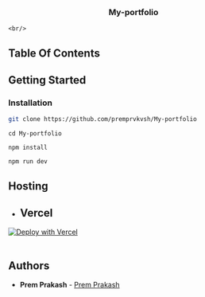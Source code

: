 <p align="center">
  <a href="https://github.com/Yash456k/Yash_Portfolio">
     
  </a>
  <br/>
  <h3 align="center">My-portfolio</h3>
  <p align="center">
   
   
    <br/>
   
 
  </p>
</p>

## Table Of Contents

<!--
## Screenshots -->

## Getting Started

### Installation

<!--
<h4>Get api keys from <a href="https://www.emailjs.com/">EmailJs</a></h4> -->

```sh
git clone https://github.com/premprvkvsh/My-portfolio
```

```
cd My-portfolio
```

```
npm install
```

```
npm run dev
```

## Hosting

- ## Vercel

[![Deploy with Vercel](https://vercel.com/button)](https://vercel.com/)
<br/>
<br/>

<!-- - ## Render

[![Deploy to Render](https://render.com/images/deploy-to-render-button.svg)](https://render.com/) -->

<!-- ## License

Distributed under the MIT License . See [LICENSE](https://github.com/Yash456k/Yash_Portfolio/blob/main/LICENSE) for more information. -->

## Authors

- **Prem Prakash** - [Prem Prakash](https://github.com/premprvkvsh)
